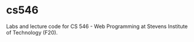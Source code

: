 # cs546

Labs and lecture code for CS 546 - Web Programming at Stevens Institute of Technology (F20).
